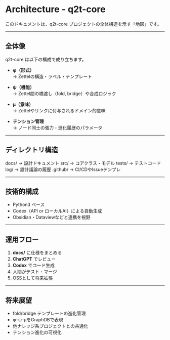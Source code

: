 # Architecture - q2t-core

このドキュメントは、q2t-core プロジェクトの全体構造を示す「地図」です。

---

## 全体像

q2t-core は以下の構成で成り立ちます。

- **φ（形式）**  
  → Zettelの構造・ラベル・テンプレート

- **ψ（機能）**  
  → Zettel間の橋渡し（fold, bridge）や合成ロジック

- **μ（意味）**  
  → Zettelやリンクに付与されるドメイン的意味

- **テンション管理**  
  → ノード同士の張力・進化履歴のパラメータ

---

## ディレクトリ構造

docs/ → 設計ドキュメント
src/ → コアクラス・モデル
tests/ → テストコード
log/ → 設計議論の履歴
.github/ → CI/CDやIssueテンプレ

---

## 技術的構成

- Python3 ベース
- Codex（API or ローカルAI）による自動生成
- Obsidian・Dataviewなどと連携を視野

---

## 運用フロー

1. **docs/** に仕様をまとめる  
2. **ChatGPT** でレビュー  
3. **Codex** でコード生成  
4. 人間がテスト・マージ  
5. OSSとして将来拡張

---

## 将来展望

- fold/bridge テンプレートの進化管理
- φ–ψ–μをGraphDBで表現
- 他ナレッジ系プロジェクトとの共通化
- テンション進化の可視化
